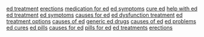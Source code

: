 <a href="https://sites.google.com/site/viagraled/">ed treatment</a>
<a href="https://sites.google.com/site/viagraled/what-is-impotence">erections</a>
<a href="https://sites.google.com/site/viagraled/non-prescription-viagra">medication for ed</a>
<a href="https://sites.google.com/site/viagraled/impotence-natural-cure">ed symptoms</a>
<a href="https://sites.google.com/site/viagraled/herbal-viagra-alternatives">cure ed</a>
<a href="https://sites.google.com/site/viagraled/alternative-to-viagra">help with ed</a>
<a href="https://sites.google.com/site/viagraled/vigaplus">ed treatment</a>
<a href="https://sites.google.com/site/viagraled/caliplus">ed symptoms</a>
<a href="https://sites.google.com/site/viagraled/anti-impotence-cure">causes for ed</a>
<a href="https://sites.google.com/site/viagraled/causes-of-impotence">ed dysfunction treatment</a>
<a href="https://sites.google.com/site/viagraled/non-prescription-viagra-alternative">ed treatment options</a>
<a href="https://sites.google.com/site/viagraled/natural-impotence-treatment">causes of ed</a>
<a href="https://sites.google.com/site/viagraled/natural-impotence-remedies">generic ed drugs</a>
<a href="https://sites.google.com/site/viagraled/natural-viagra-replacement">causes of ed</a>
<a href="https://sites.google.com/site/viagraled/natural-impotence-cure">ed problems</a>
<a href="https://sites.google.com/site/viagraled/herbal-impotence-treatment">ed cures</a>
<a href="https://sites.google.com/site/viagraled/herbal-remedies-for-impotence">ed pills</a>
<a href="https://sites.google.com/site/viagraled/impotence-herbs">causes for ed</a>
<a href="https://sites.google.com/site/viagraled/male-impotence">pills for ed</a>
<a href="https://sites.google.com/site/viagraled/psychological-causes-of-impotence">ed treatments</a>
<a href="https://sites.google.com/site/viagraled/physical-causes-of-impotence">erections</a>

